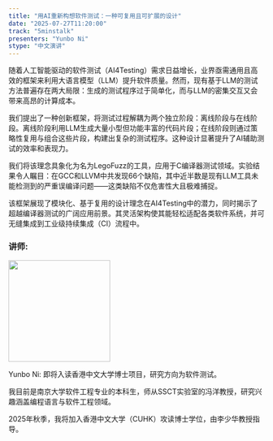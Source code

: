 ```yaml
---
title: "用AI重新构想软件测试：一种可复用且可扩展的设计"
date: "2025-07-27T11:20:00"
track: "5minstalk"
presenters: "Yunbo Ni"
stype: "中文演讲"
---
```


随着人工智能驱动的软件测试（AI4Testing）需求日益增长，业界亟需通用且高效的框架来利用大语言模型（LLM）提升软件质量。然而，现有基于LLM的测试方法普遍存在两大局限：生成的测试程序过于简单化，而与LLM的密集交互又会带来高昂的计算成本。

我们提出了一种创新框架，将测试过程解耦为两个独立阶段：离线阶段与在线阶段。离线阶段利用LLM生成大量小型但功能丰富的代码片段；在线阶段则通过策略性复用与组合这些片段，构建出复杂的测试程序。这种设计显著提升了AI辅助测试的效率和表现力。

我们将该理念具象化为名为LegoFuzz的工具，应用于C编译器测试领域。实验结果令人瞩目：在GCC和LLVM中共发现66个缺陷，其中近半数是现有LLM工具未能检测到的严重误编译问题——这类缺陷不仅危害性大且极难捕捉。

该框架展现了模块化、基于复用的设计理念在AI4Testing中的潜力，同时揭示了超越编译器测试的广阔应用前景。其灵活架构使其能轻松适配各类软件系统，并可无缝集成到工业级持续集成（CI）流程中。

### 讲师:


<img src="https://sessionize.com/image/6090-400o400o2-n3bWDuwcFBTwcL5S3YHkS7.jpg" width="200" /><br/>

Yunbo Ni: 即将入读香港中文大学博士项目，研究方向为软件测试。

我目前是南京大学软件工程专业的本科生，师从SSCT实验室的冯洋教授，研究兴趣涵盖编程语言与软件工程领域。

2025年秋季，我将加入香港中文大学（CUHK）攻读博士学位，由李少华教授指导。

